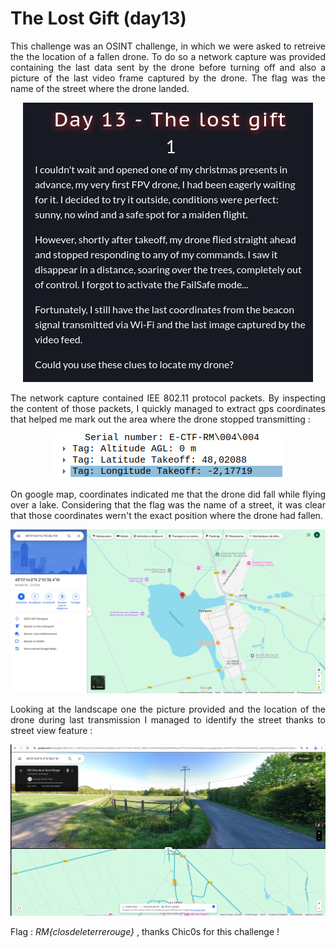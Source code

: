 # The Lost Gift (day13)

<p align="justify">  This challenge  was an OSINT challenge, in which we were asked to retreive the the location of a fallen drone. To do so a network capture was provided containing the last data sent by the drone before turning off and also a picture of the last video frame captured by the drone. The flag was the name of the street where the drone landed. </p>

<p align="center"><img src="Screenshots/S1.png" alt="Desc"></p>

<p align="justify">  The network capture contained IEE 802.11 protocol packets. By inspecting the content of those packets, I quickly managed to extract gps coordinates that helped me mark out the area where the drone stopped transmitting : </p>

<p align="center"><img src="Screenshots/S4.png" alt="Desc"></p>

<p align="justify">  On google map, coordinates indicated me that the drone did fall while flying over a lake. Considering that the flag was the name of a street, it was clear that those coordinates wern't the exact position where the drone had fallen. </p>

<p align="center"><img src="Screenshots/S3.png" alt="Desc"></p>

<p align="justify">  Looking at the landscape one the picture provided and the location of the drone during last transmission I managed to identify the street thanks to street view feature : </p> 

<p align="center"><img src="Screenshots/S2.png" alt="Desc"></p>

Flag : _RM{closdeleterrerouge}_ , thanks Chic0s for this challenge ! 
